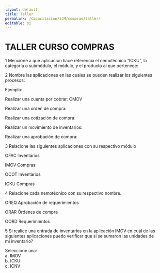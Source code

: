 ```yaml
---
layout: default
title: Taller 
permalink: /Capacitacion/SCM/compras/taller/
editable: si
---
```


# TALLER CURSO COMPRAS


1  Mencione a qué aplicación hace referencia el nemotécnico "ICKU", la categoría o submódulo, el módulo, y el producto al que pertenece:  

2  Nombre las aplicaciones en las cuales se pueden realizar los siguientes procesos:  

Ejemplo:  

Realizar una cuenta por cobrar: CMOV  

Realizar una orden de compra:  

Realizar una cotización de compra:  

Realizar un movimiento de inventarios:  

Realizar una aprobación de compra:  

3  Relacione las siguientes aplicaciones con su respectivo módulo  

OFAC		Inventarios  

IMOV		Compras  

OCOT		Inventarios  

ICKU		Compras  

4  Relacione cada nemotécnico con su respectivo nombre.  

OREQ		Aprobación de requerimientos  

ORAR		Órdenes de compra  

OORD		Requerimientos  

5  Si realice una entrada de inventarios en la aplicación IMOV en cuál de las siguientes aplicaciones puedo verificar que si se sumaron las unidades de mi inventario?  

Seleccione una:  
a. IMOV  
b. ICKU  
c. ICNV  


